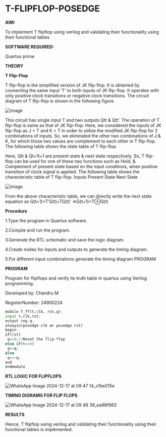 # T-FLIPFLOP-POSEDGE

**AIM:**

To implement  T flipflop using verilog and validating their functionality using their functional tables

**SOFTWARE REQUIRED:**

Quartus prime

**THEORY**

**T Flip-Flop**

T flip-flop is the simplified version of JK flip-flop. It is obtained by connecting the same input ‘T’ to both inputs of JK flip-flop. It operates with only positive clock transitions or negative clock transitions. The circuit diagram of T flip-flop is shown in the following figure.

![image](https://github.com/naavaneetha/T-FLIPFLOP-POSEDGE/assets/154305477/458a68fe-2d08-4a9d-ac4f-7ae0480ce0bd)

 
This circuit has single input T and two outputs Qtt & Qtt’. The operation of T flip-flop is same as that of JK flip-flop. Here, we considered the inputs of JK flip-flop as J = T and K = T in order to utilize the modified JK flip-flop for 2 combinations of inputs. So, we eliminated the other two combinations of J & K, for which those two values are complement to each other in T flip-flop. The following table shows the state table of T flip-flop.

Here, Qtt & Qt+1t+1 are present state & next state respectively. So, T flip-flop can be used for one of these two functions such as Hold, & Complement of present state based on the input conditions, when positive transition of clock signal is applied. The following table shows the characteristic table of T flip-flop. Inputs Present State Next State

![image](https://github.com/naavaneetha/T-FLIPFLOP-POSEDGE/assets/154305477/cdd7fb32-539f-4b66-bb8d-f305a153c886)

 
From the above characteristic table, we can directly write the next state equation as Q(t+1)=T′Q(t)+TQ(t)′ ⇒Q(t+1)=T⊕Q(t)

**Procedure**

1.Type the program in Quartus software.

2.Compile and run the program.

3.Generate the RTL schematic and save the logic diagram.

4.Create nodes for inputs and outputs to generate the timing diagram.

5.For different input combinations generate the timing diagram PROGRAM

**PROGRAM**

Program for flipflops and verify its truth table in quartus using Verilog programming. 

Developed by: Chandru M

RegisterNumber: 24900224
 
```python
module T_ff(t,clk, rst,q);
input t,clk,rst;
output reg q;
always@(posedge clk or posedge rst)
begin
if(rst)
 q<=0;//Reset the flip-flop
else if(t==0)
 q<=q;
else
 q<=~q;
end
endmodule
```

**RTL LOGIC FOR FLIPFLOPS**

![WhatsApp Image 2024-12-17 at 09 47 14_cfbe015e](https://github.com/user-attachments/assets/a7b043b4-f1b7-43a2-8432-8e9663052f07)


**TIMING DIGRAMS FOR FLIP FLOPS**

![WhatsApp Image 2024-12-17 at 09 48 39_ea98f963](https://github.com/user-attachments/assets/294fb5ac-dc53-454e-9a63-cbcff0de84f5)

**RESULTS**

Hence, T flipflop using verilog and validating their functionality using their functional tables is implemented.
